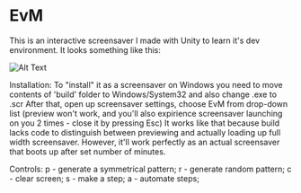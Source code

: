 # EvM
This is an interactive screensaver I made with Unity to learn it's dev environment. It looks something like this:

![Alt Text](https://media.giphy.com/media/iOvB2WfLZj1ol2jtCn/giphy.gif)

Installation:
To "install" it as a screensaver on Windows you need to move contents of 'build' folder to Windows/System32 and also change .exe to .scr
After that, open up screensaver settings, choose EvM from drop-down list (preview won't work, and you'll also expirience screensaver launching on you 2 times - close it by pressing Esc)
It works like that because build lacks code to distinguish between previewing and actually loading up full width screensaver. However, it'll work perfectly as an actual screensaver that
boots up after set number of minutes.

Controls:
p - generate a symmetrical pattern;
r - generate random pattern;
c - clear screen;
s - make a step;
a - automate steps;
